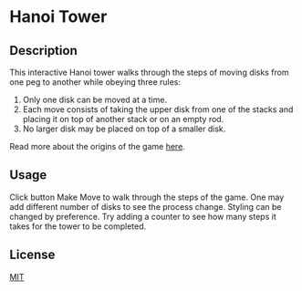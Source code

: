 # Hanoi Tower
## Description 
This interactive Hanoi tower walks through the steps of moving disks from one peg to another while obeying three rules: 
1. Only one disk can be moved at a time.
2. Each move consists of taking the upper disk from one of the stacks and placing it on top of another stack or on an empty rod.
3. No larger disk may be placed on top of a smaller disk.

Read more about the origins of the game [here](https://en.wikipedia.org/wiki/Tower_of_Hanoi).

## Usage 
Click button Make Move to walk through the steps of the game. 
One may add different number of disks to see the process change. 
Styling can be changed by preference. 
Try adding a counter to see how many steps it takes for the tower to be completed. 

## License 
[MIT](https://choosealicense.com/licenses/mit/)
